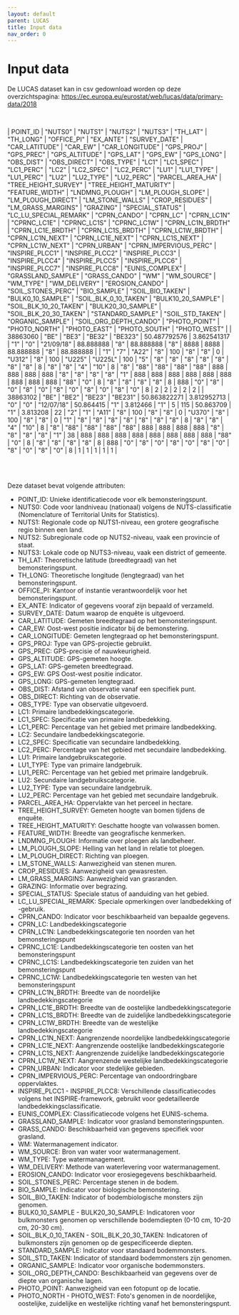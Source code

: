 ```yaml
---
layout: default
parent: LUCAS
title: Input data
nav_order: 0
---
```


# Input data


De LUCAS dataset kan in csv gedownload worden op deze overzichtspagina: https://ec.europa.eu/eurostat/web/lucas/data/primary-data/2018

<br>


| POINT_ID | "NUTS0" | "NUTS1" | "NUTS2" | "NUTS3" | "TH_LAT" | "TH_LONG" | "OFFICE_PI" | "EX_ANTE" | "SURVEY_DATE" | "CAR_LATITUDE" | "CAR_EW" | "CAR_LONGITUDE" | "GPS_PROJ" | "GPS_PREC" | "GPS_ALTITUDE" | "GPS_LAT" | "GPS_EW" | "GPS_LONG" | "OBS_DIST" | "OBS_DIRECT" | "OBS_TYPE" | "LC1" | "LC1_SPEC" | "LC1_PERC" | "LC2" | "LC2_SPEC" | "LC2_PERC" | "LU1" | "LU1_TYPE" | "LU1_PERC" | "LU2" | "LU2_TYPE" | "LU2_PERC" | "PARCEL_AREA_HA" | "TREE_HEIGHT_SURVEY" | "TREE_HEIGHT_MATURITY" | "FEATURE_WIDTH" | "LNDMNG_PLOUGH" | "LM_PLOUGH_SLOPE" | "LM_PLOUGH_DIRECT" | "LM_STONE_WALLS" | "CROP_RESIDUES" | "LM_GRASS_MARGINS" | "GRAZING" | "SPECIAL_STATUS" | "LC_LU_SPECIAL_REMARK" | "CPRN_CANDO" | "CPRN_LC" | "CPRN_LC1N" | "CPRNC_LC1E" | "CPRNC_LC1S" | "CPRNC_LC1W" | "CPRN_LC1N_BRDTH" | "CPRN_LC1E_BRDTH" | "CPRN_LC1S_BRDTH" | "CPRN_LC1W_BRDTH" | "CPRN_LC1N_NEXT" | "CPRN_LC1E_NEXT" | "CPRN_LC1S_NEXT" | "CPRN_LC1W_NEXT" | "CPRN_URBAN" | "CPRN_IMPERVIOUS_PERC" | "INSPIRE_PLCC1" | "INSPIRE_PLCC2" | "INSPIRE_PLCC3" | "INSPIRE_PLCC4" | "INSPIRE_PLCC5" | "INSPIRE_PLCC6" | "INSPIRE_PLCC7" | "INSPIRE_PLCC8" | "EUNIS_COMPLEX" | "GRASSLAND_SAMPLE" | "GRASS_CANDO" | "WM" | "WM_SOURCE" | "WM_TYPE" | "WM_DELIVERY" | "EROSION_CANDO" | "SOIL_STONES_PERC" | "BIO_SAMPLE" | "SOIL_BIO_TAKEN" | "BULK0_10_SAMPLE" | "SOIL_BLK_0_10_TAKEN" | "BULK10_20_SAMPLE" | "SOIL_BLK_10_20_TAKEN" | "BULK20_30_SAMPLE" | "SOIL_BLK_20_30_TAKEN" | "STANDARD_SAMPLE" | "SOIL_STD_TAKEN" | "ORGANIC_SAMPLE" | "SOIL_ORG_DEPTH_CANDO" | "PHOTO_POINT" | "PHOTO_NORTH" | "PHOTO_EAST" | "PHOTO_SOUTH" | "PHOTO_WEST" |
| 38863060 | "BE" | "BE3" | "BE32" | "BE323" | 50.487792576 | 3.862541317 | "1" | "0" | "21/09/18" | 88.888888 | "8" | 88.888888 | "8" | 8888 | 8888 | 88.888888 | "8" | 88.888888 |  | "1" | "7" | "A22" | "8" | 100 | "8" | "8" | 0 | "U312" | "8" | 100 | "U225" | "U225L" | 100 | "5" | "8" | "8" | "8" | "8" | "8" | "8" | "8" | 8 | "8" | "8" | "4" | "10" | 8 | "8" | "88" | "88" | "88" | "88" | 888 | 888 | 888 | 888 | "8" | "8" | "8" | "8" | "1" | 888 | 888 | 888 | 888 | 888 | 888 | 888 | 888 | 888 | "88" | "0" | 8 | "8" | "8" | "8" | "8" | 8 | 888 | "0" | "8" | "0" | "8" | "0" | "8" | "0" | "8" | "0" | "8" | "0" | 8 | 2 | 2 | 2 | 2 | 2 |
| 38863102 | "BE" | "BE2" | "BE23" | "BE231" | 50.863822271 | 3.812952713 | "0" | "0" | "12/07/18" | 50.864415 | "1" | 3.812466 | "1" | 5 | 115 | 50.863709 | "1" | 3.813208 | 22 | "2" | "1" | "A11" | "8" | 100 | "8" | "8" | 0 | "U370" | "8" | 100 | "8" | "8" | 0 | "1" | "8" | "8" | "8" | "8" | "8" | "8" | "8" | 8 | "8" | "8" | "4" | "10" | 8 | "8" | "88" | "88" | "88" | "88" | 888 | 888 | 888 | 888 | "8" | "8" | "8" | "8" | "1" | 38 | 888 | 888 | 888 | 888 | 888 | 888 | 888 | 888 | "88" | "0" | 8 | "8" | "8" | "8" | "8" | 8 | 888 | "0" | "8" | "0" | "8" | "0" | "8" | "0" | "8" | "0" | "8" | "0" | 8 | 1 | 1 | 1 | 1 | 1 |

<br>
<br>

Deze dataset bevat volgende attributen:

* POINT_ID: Unieke identificatiecode voor elk bemonsteringspunt.
* NUTS0: Code voor landniveau (nationaal) volgens de NUTS-classificatie (Nomenclature of Territorial Units for Statistics).
* NUTS1: Regionale code op NUTS1-niveau, een grotere geografische regio binnen een land.
* NUTS2: Subregionale code op NUTS2-niveau, vaak een provincie of staat.
* NUTS3: Lokale code op NUTS3-niveau, vaak een district of gemeente.
* TH_LAT: Theoretische latitude (breedtegraad) van het bemonsteringspunt.
* TH_LONG: Theoretische longitude (lengtegraad) van het bemonsteringspunt.
* OFFICE_PI: Kantoor of instantie verantwoordelijk voor het bemonsteringspunt.
* EX_ANTE: Indicator of gegevens vooraf zijn bepaald of verzameld.
* SURVEY_DATE: Datum waarop de enquête is uitgevoerd.
* CAR_LATITUDE: Gemeten breedtegraad op het bemonsteringspunt.
* CAR_EW: Oost-west positie indicator bij de bemonstering.
* CAR_LONGITUDE: Gemeten lengtegraad op het bemonsteringspunt.
* GPS_PROJ: Type van GPS-projectie gebruikt.
* GPS_PREC: GPS-precisie of nauwkeurigheid.
* GPS_ALTITUDE: GPS-gemeten hoogte.
* GPS_LAT: GPS-gemeten breedtegraad.
* GPS_EW: GPS Oost-west positie indicator.
* GPS_LONG: GPS-gemeten lengtegraad.
* OBS_DIST: Afstand van observatie vanaf een specifiek punt.
* OBS_DIRECT: Richting van de observatie.
* OBS_TYPE: Type van observatie uitgevoerd.
* LC1: Primaire landbedekkingscategorie.
* LC1_SPEC: Specificatie van primaire landbedekking.
* LC1_PERC: Percentage van het gebied met primaire landbedekking.
* LC2: Secundaire landbedekkingscategorie.
* LC2_SPEC: Specificatie van secundaire landbedekking.
* LC2_PERC: Percentage van het gebied met secundaire landbedekking.
* LU1: Primaire landgebruikscategorie.
* LU1_TYPE: Type van primaire landgebruik.
* LU1_PERC: Percentage van het gebied met primaire landgebruik.
* LU2: Secundaire landgebruikscategorie.
* LU2_TYPE: Type van secundaire landgebruik.
* LU2_PERC: Percentage van het gebied met secundaire landgebruik.
* PARCEL_AREA_HA: Oppervlakte van het perceel in hectare.
* TREE_HEIGHT_SURVEY: Gemeten hoogte van bomen tijdens de enquête.
* TREE_HEIGHT_MATURITY: Geschatte hoogte van volwassen bomen.
* FEATURE_WIDTH: Breedte van geografische kenmerken.
* LNDMNG_PLOUGH: Informatie over ploegen als landbeheer.
* LM_PLOUGH_SLOPE: Helling van het land in relatie tot ploegen.
* LM_PLOUGH_DIRECT: Richting van ploegen.
* LM_STONE_WALLS: Aanwezigheid van stenen muren.
* CROP_RESIDUES: Aanwezigheid van gewasresten.
* LM_GRASS_MARGINS: Aanwezigheid van grasranden.
* GRAZING: Informatie over begrazing.
* SPECIAL_STATUS: Speciale status of aanduiding van het gebied.
* LC_LU_SPECIAL_REMARK: Speciale opmerkingen over landbedekking of -gebruik.
* CPRN_CANDO: Indicator voor beschikbaarheid van bepaalde gegevens.
* CPRN_LC: Landbedekkingscategorie
* CPRN_LC1N: Landbedekkingscategorie ten noorden van het bemonsteringspunt
* CPRNC_LC1E: Landbedekkingscategorie ten oosten van het bemonsteringspunt
* CPRNC_LC1S: Landbedekkingscategorie ten zuiden van het bemonsteringspunt
* CPRNC_LC1W: Landbedekkingscategorie ten westen van het bemonsteringspunt
* CPRN_LC1N_BRDTH: Breedte van de noordelijke landbedekkingscategorie
* CPRN_LC1E_BRDTH: Breedte van de oostelijke landbedekkingscategorie
* CPRN_LC1S_BRDTH: Breedte van de zuidelijke landbedekkingscategorie
* CPRN_LC1W_BRDTH: Breedte van de westelijke landbedekkingscategorie
* CPRN_LC1N_NEXT: Aangrenzende noordelijke landbedekkingscategorie
* CPRN_LC1E_NEXT: Aangrenzende oostelijke landbedekkingscategorie
* CPRN_LC1S_NEXT: Aangrenzende zuidelijke landbedekkingscategorie
* CPRN_LC1W_NEXT: Aangrenzende westelijke landbedekkingscategorie
* CPRN_URBAN: Indicator voor stedelijke gebieden.
* CPRN_IMPERVIOUS_PERC: Percentage van ondoordringbare oppervlaktes.
* INSPIRE_PLCC1 - INSPIRE_PLCC8: Verschillende classificatiecodes volgens het INSPIRE-framework, gebruikt voor gedetailleerde landbedekkingsclassificatie.
* EUNIS_COMPLEX: Classificatiecode volgens het EUNIS-schema.
* GRASSLAND_SAMPLE: Indicator voor grasland bemonsteringspunten.
* GRASS_CANDO: Beschikbaarheid van gegevens specifiek voor grasland.
* WM: Watermanagement indicator.
* WM_SOURCE: Bron van water voor watermanagement.
* WM_TYPE: Type watermanagement.
* WM_DELIVERY: Methode van waterlevering voor watermanagement.
* EROSION_CANDO: Indicator voor erosiegegevens beschikbaarheid.
* SOIL_STONES_PERC: Percentage stenen in de bodem.
* BIO_SAMPLE: Indicator voor biologische bemonstering.
* SOIL_BIO_TAKEN: Indicator of bodembiologische monsters zijn genomen.
* BULK0_10_SAMPLE - BULK20_30_SAMPLE: Indicatoren voor bulkmonsters genomen op verschillende bodemdiepten (0-10 cm, 10-20 cm, 20-30 cm).
* SOIL_BLK_0_10_TAKEN - SOIL_BLK_20_30_TAKEN: Indicatoren of bulkmonsters zijn genomen op de gespecificeerde diepten.
* STANDARD_SAMPLE: Indicator voor standaard bodemmonsters.
* SOIL_STD_TAKEN: Indicator of standaard bodemmonsters zijn genomen.
* ORGANIC_SAMPLE: Indicator voor organische bodemmonsters.
* SOIL_ORG_DEPTH_CANDO: Beschikbaarheid van gegevens over de diepte van organische lagen.
* PHOTO_POINT: Aanwezigheid van een fotopunt op de locatie.
* PHOTO_NORTH - PHOTO_WEST: Foto's genomen in de noordelijke, oostelijke, zuidelijke en westelijke richting vanaf het bemonsteringspunt.